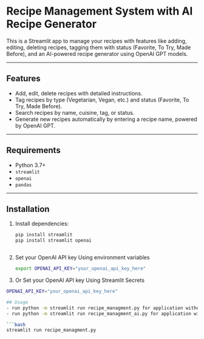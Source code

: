 # Recipe Management System with AI Recipe Generator

This is a Streamlit app to manage your recipes with features like adding, editing, deleting recipes, tagging them with status (Favorite, To Try, Made Before), and an AI-powered recipe generator using OpenAI GPT models.

---

## Features

- Add, edit, delete recipes with detailed instructions.
- Tag recipes by type (Vegetarian, Vegan, etc.) and status (Favorite, To Try, Made Before).
- Search recipes by name, cuisine, tag, or status.
- Generate new recipes automatically by entering a recipe name, powered by OpenAI GPT.

---

## Requirements

- Python 3.7+
- `streamlit`
- `openai`
- `pandas`

---

## Installation

1. Install dependencies:

   ```bash
   pip install streamlit 
   pip install streamlit openai
   


2. Set your OpenAI API key Using environment variables

   ```bash
   export OPENAI_API_KEY="your_openai_api_key_here"

3.  Or Set your OpenAI API key Using Streamlit Secrets

   ```bash
   OPENAI_API_KEY="your_openai_api_key_here"

## Usage
- run python -m streamlit run recipe_managment.py for application without ai 
- run python -m streamlit run recipe_managment_ai.py for application with ai but it need an api key .

   ```bash
   streamlit run recipe_managment.py
